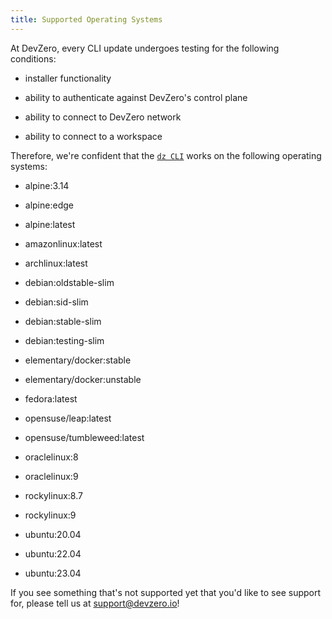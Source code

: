 ```yaml
---
title: Supported Operating Systems
---
```

At DevZero, every CLI update undergoes testing for the following conditions:

- installer functionality

- ability to authenticate against DevZero's control plane

- ability to connect to DevZero network

- ability to connect to a workspace

Therefore, we're confident that the [`dz CLI`](../../references/terminology.md#cli) works on the following operating systems:

- alpine:3.14

- alpine:edge

- alpine:latest

- amazonlinux:latest

- archlinux:latest

- debian:oldstable-slim

- debian:sid-slim

- debian:stable-slim

- debian:testing-slim

- elementary/docker:stable

- elementary/docker:unstable

- fedora:latest

- opensuse/leap:latest

- opensuse/tumbleweed:latest

- oraclelinux:8

- oraclelinux:9

- rockylinux:8.7

- rockylinux:9

- ubuntu:20.04

- ubuntu:22.04

- ubuntu:23.04

If you see something that's not supported yet that you'd like to see support for, please tell us at [support@devzero.io](mailto:support@devzero.io)!
